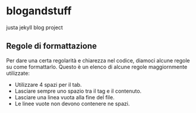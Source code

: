 blogandstuff
============


justa jekyll blog project


Regole di formattazione
-----------------------

Per dare una certa regolarità e chiarezza nel codice, diamoci alcune regole su come formattarlo. Questo è un elenco di alcune regole maggiornmente utilizzate:

 * Utilizzare 4 spazi per il tab.
 * Lasciare sempre uno spazio tra il tag e il contenuto.
 * Lasciare una linea vuota alla fine del file.
 * Le linee vuote non devono contenere ne spazi.
